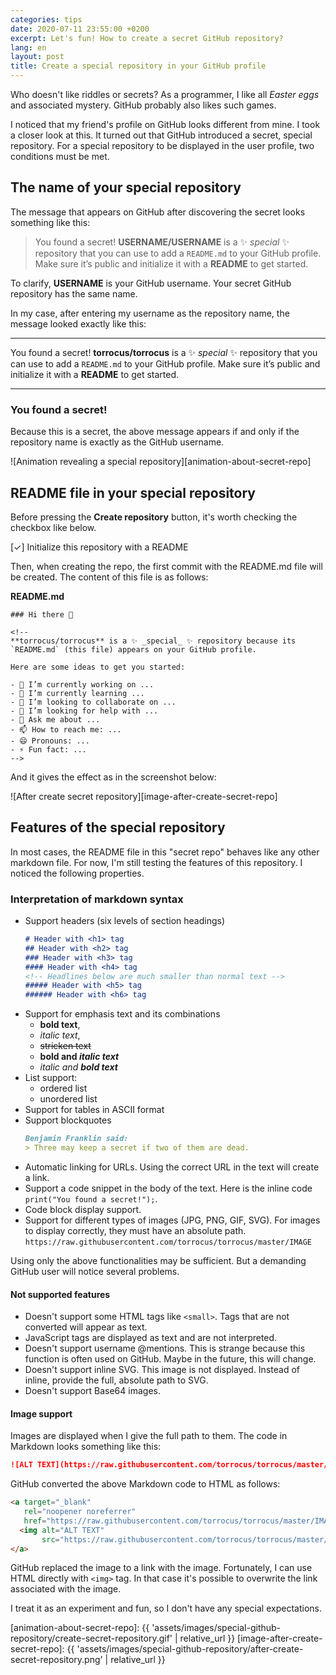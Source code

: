 ```yaml
---
categories: tips
date: 2020-07-11 23:55:00 +0200
excerpt: Let's fun! How to create a secret GitHub repository?
lang: en
layout: post
title: Create a special repository in your GitHub profile
---
```


Who doesn't like riddles or secrets?
As a programmer, I like all _Easter eggs_ and associated mystery.
GitHub probably also likes such games.

I noticed that my friend's profile on GitHub looks different from mine.
I took a closer look at this.
It turned out that GitHub introduced a secret, special repository.
For a special repository to be displayed in the user profile, two conditions must be met.

## The name of your special repository

The message that appears on GitHub after discovering the secret looks something like this:

> You found a secret! **USERNAME/USERNAME** is a ✨ _special_ ✨ repository that you can use to add a
> `README.md` to your GitHub profile. Make sure it’s public and initialize it with a **README** to get
> started.

To clarify, **USERNAME** is your GitHub username.
Your secret GitHub repository has the same name.

In my case, after entering my username as the repository name, the message looked exactly like this:

---

You found a secret! **torrocus/torrocus** is a ✨ _special_ ✨ repository that you can use to add a
`README.md` to your GitHub profile. Make sure it’s public and initialize it with a **README** to get
started.

---

### You found a secret!

Because this is a secret, the above message appears if and only if
the repository name is exactly as the GitHub username.

![Animation revealing a special repository][animation-about-secret-repo]

## README file in your special repository

Before pressing the **Create repository** button, it's worth checking the checkbox like below.

[✓] Initialize this repository with a README

Then, when creating the repo, the first commit with the README.md file will be created.
The content of this file is as follows:

**README.md**
```
### Hi there 👋

<!--
**torrocus/torrocus** is a ✨ _special_ ✨ repository because its `README.md` (this file) appears on your GitHub profile.

Here are some ideas to get you started:

- 🔭 I’m currently working on ...
- 🌱 I’m currently learning ...
- 👯 I’m looking to collaborate on ...
- 🤔 I’m looking for help with ...
- 💬 Ask me about ...
- 📫 How to reach me: ...
- 😄 Pronouns: ...
- ⚡ Fun fact: ...
-->
```

And it gives the effect as in the screenshot below:

![After create secret repository][image-after-create-secret-repo]

## Features of the special repository

In most cases, the README file in this "secret repo" behaves like any other markdown file.
For now, I'm still testing the features of this repository.
I noticed the following properties.

### Interpretation of markdown syntax

+ Support headers (six levels of section headings)
  ```markdown
  # Header with <h1> tag
  ## Header with <h2> tag
  ### Header with <h3> tag
  #### Header with <h4> tag
  <!-- Headlines below are much smaller than normal text -->
  ##### Header with <h5> tag
  ###### Header with <h6> tag
  ```
+ Support for emphasis text and its combinations
  * **bold text**,
  * _italic text_,
  * ~~stricken text~~
  * **bold and _italic text_**
  * _italic and **bold text**_
+ List support:
  * ordered list
  * unordered list
+ Support for tables in ASCII format
+ Support blockquotes
  ```markdown
  Benjamin Franklin said:
  > Three may keep a secret if two of them are dead.
  ```
+ Automatic linking for URLs.
  Using the correct URL in the text will create a link.
+ Support a code snippet in the body of the text.
  Here is the inline code `print("You found a secret!");`.
+ Code block display support.
+ Support for different types of images (JPG, PNG, GIF, SVG).
  For images to display correctly, they must have an absolute path.
  `https://raw.githubusercontent.com/torrocus/torrocus/master/IMAGE`

Using only the above functionalities may be sufficient.
But a demanding GitHub user will notice several problems.

#### **Not supported** features

+ Doesn't support some HTML tags like `<small>`.
  Tags that are not converted will appear as text.
+ JavaScript tags are displayed as text and are not interpreted.
+ Doesn't support username @mentions.
  This is strange because this function is often used on GitHub.
  Maybe in the future, this will change.
+ Doesn't support inline SVG.
  This image is not displayed.
  Instead of inline, provide the full, absolute path to SVG.
+ Doesn't support Base64 images.

#### Image support

Images are displayed when I give the full path to them.
The code in Markdown looks something like this:
```markdown
![ALT TEXT](https://raw.githubusercontent.com/torrocus/torrocus/master/IMAGE)
```

GitHub converted the above Markdown code to HTML as follows:
```html
<a target="_blank"
   rel="noopener noreferrer"
   href="https://raw.githubusercontent.com/torrocus/torrocus/master/IMAGE">
  <img alt="ALT TEXT"
       src="https://raw.githubusercontent.com/torrocus/torrocus/master/IMAGE">
</a>
```

GitHub replaced the image to a link with the image.
Fortunately, I can use HTML directly with `<img>` tag.
In that case it's possible to overwrite the link associated with the image.

I treat it as an experiment and fun, so I don't have any special expectations.


[animation-about-secret-repo]: {{ 'assets/images/special-github-repository/create-secret-repository.gif' | relative_url }}
[image-after-create-secret-repo]: {{ 'assets/images/special-github-repository/after-create-secret-repository.png' | relative_url }}

